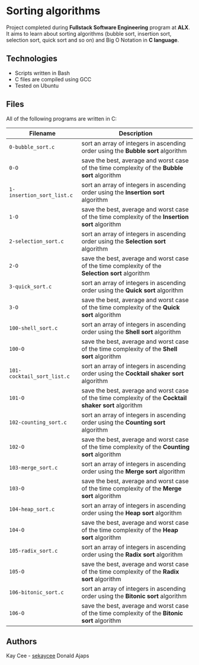 # Sorting algorithms

Project completed during **Fullstack Software Engineering** program at **ALX**. It aims to learn about sorting algorithms (bubble sort, insertion sort, selection sort, quick sort and so on) and Big O Notation in **C language**.

## Technologies
* Scripts written in Bash
* C files are compiled using GCC
* Tested on Ubuntu

## Files
All of the following programs are written in C:

| Filename | Description |
| -------- | ----------- |
| `0-bubble_sort.c` | sort an array of integers in ascending order using the **Bubble sort** algorithm |
| `0-O` | save the best, average and worst case of the time complexity of the **Bubble sort** algorithm |
| `1-insertion_sort_list.c` | sort an array of integers in ascending order using the **Insertion sort** algorithm |
| `1-O` | save the best, average and worst case of the time complexity of the **Insertion sort** algorithm |
| `2-selection_sort.c` | sort an array of integers in ascending order using the **Selection sort** algorithm |
| `2-O` | save the best, average and worst case of the time complexity of the **Selection sort** algorithm |
| `3-quick_sort.c` | sort an array of integers in ascending order using the **Quick sort** algorithm |
| `3-O` | save the best, average and worst case of the time complexity of the **Quick sort** algorithm |
| `100-shell_sort.c` | sort an array of integers in ascending order using the **Shell sort** algorithm |
| `100-O` | save the best, average and worst case of the time complexity of the **Shell sort** algorithm |
| `101-cocktail_sort_list.c` | sort an array of integers in ascending order using the **Cocktail shaker sort** algorithm |
| `101-O` | save the best, average and worst case of the time complexity of the **Cocktail shaker sort** algorithm |
| `102-counting_sort.c` | sort an array of integers in ascending order using the **Counting sort** algorithm |
| `102-O` | save the best, average and worst case of the time complexity of the **Counting sort** algorithm |
| `103-merge_sort.c` | sort an array of integers in ascending order using the **Merge sort** algorithm |
| `103-O` | save the best, average and worst case of the time complexity of the **Merge sort** algorithm |
| `104-heap_sort.c` | sort an array of integers in ascending order using the **Heap sort** algorithm |
| `104-O` | save the best, average and worst case of the time complexity of the **Heap sort** algorithm |
| `105-radix_sort.c` | sort an array of integers in ascending order using the **Radix sort** algorithm |
| `105-O` | save the best, average and worst case of the time complexity of the **Radix sort** algorithm |
| `106-bitonic_sort.c` | sort an array of integers in ascending order using the **Bitonic sort** algorithm |
| `106-O` | save the best, average and worst case of the time complexity of the **Bitonic sort** algorithm |

## Authors
Kay Cee - [sekaycee](https://github.com/sekaycee)
Donald Ajaps
